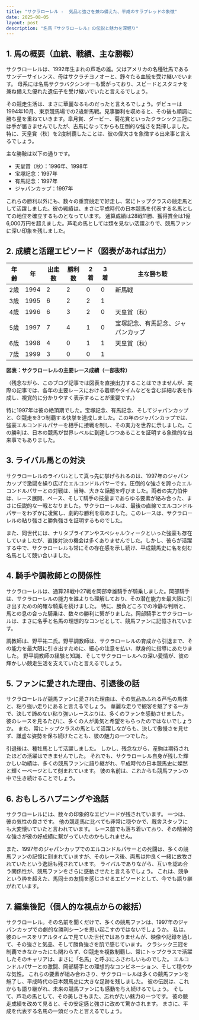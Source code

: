 ```yaml
---
title: "サクラローレル -  気品と強さを兼ね備えた、平成のサラブレッドの象徴"
date: 2025-08-05
layout: post
description: "名馬『サクラローレル』の伝説と魅力を深堀り"
---
```


## 1. 馬の概要（血統、戦績、主な勝鞍）

サクラローレルは、1992年生まれの芦毛の雄。父はアメリカの名種牡馬であるサンデーサイレンス、母はサクラチヨノオーと、錚々たる血統を受け継いでいます。  母系には名馬サクラバクシンオーも繋がっており、スピードとスタミナを兼ね備えた優れた遺伝子を受け継いでいたと言えるでしょう。

その競走生活は、まさに華麗なるものだったと言えるでしょう。デビューは1994年10月、東京競馬場での2歳新馬戦。見事勝利を収めると、その後も順調に勝ち星を重ねていきます。皐月賞、ダービー、菊花賞といったクラシック三冠には手が届きませんでしたが、古馬になってからも圧倒的な強さを発揮しました。特に、天皇賞（秋）を2度制覇したことは、彼の偉大さを象徴する出来事と言えるでしょう。

主な勝鞍は以下の通りです。

* 天皇賞（秋）：1996年、1998年
* 宝塚記念：1997年
* 有馬記念：1997年
* ジャパンカップ：1997年


これらの勝利以外にも、数々の重賞競走で好走し、常にトップクラスの競走馬として活躍しました。彼の戦績は、まさに平成時代の日本競馬を代表する名馬としての地位を確立するものとなっています。  通算成績は28戦11勝、獲得賞金は1億6,000万円を超えました。芦毛の馬としては類を見ない活躍ぶりで、競馬ファンに深い印象を残しました。


## 2. 成績と活躍エピソード（図表があれば出力）

| 年齢 | 年 | 出走数 | 勝利数 | 2着 | 3着 | 主な勝ち鞍 |
|---|---|---|---|---|---|---|
| 2歳 | 1994 | 2 | 2 | 0 | 0 | 新馬戦 |
| 3歳 | 1995 | 6 | 2 | 2 | 1 |  |
| 4歳 | 1996 | 6 | 3 | 2 | 0 | 天皇賞（秋） |
| 5歳 | 1997 | 7 | 4 | 1 | 0 | 宝塚記念、有馬記念、ジャパンカップ |
| 6歳 | 1998 | 4 | 0 | 1 | 1 | 天皇賞（秋） |
| 7歳 | 1999 | 3 | 0 | 0 | 1 |  |

**図表：サクラローレルの主要レース成績（一部抜粋）**

（残念ながら、このブログ記事では図表を直接出力することはできませんが、実際の記事では、各年の主要レースにおける着順やタイムなどを含む詳細な表を作成し、視覚的に分かりやすく表示することが重要です。）

特に1997年は彼の絶頂期でした。宝塚記念、有馬記念、そしてジャパンカップと、GI競走を3つ制覇する快挙を達成しました。この年のジャパンカップでは、強豪エルコンドルパサーを相手に接戦を制し、その実力を世界に示しました。この勝利は、日本の競馬が世界レベルに到達しつつあることを証明する象徴的な出来事でもありました。


## 3. ライバル馬との対決

サクラローレルのライバルとして真っ先に挙げられるのは、1997年のジャパンカップで激闘を繰り広げたエルコンドルパサーです。圧倒的な強さを誇ったエルコンドルパサーとの対戦は、当時、大きな話題を呼びました。両者の実力伯仲は、レース展開、ペース、そして騎手の技量まであらゆる要素が絡み合った、まさに伝説的な一戦となりました。サクラローレルは、最後の直線でエルコンドルパサーをわずかに凌駕し、劇的な勝利を収めました。このレースは、サクラローレルの粘り強さと勝負強さを証明するものでした。

また、同世代には、ナリタブライアンやスペシャルウィークといった強豪も存在していましたが、直接対決の機会は多くありませんでした。しかし、彼らが活躍する中で、サクラローレルも常にその存在感を示し続け、平成競馬史に名を刻む名馬として競い合いました。


## 4. 騎手や調教師との関係性

サクラローレルは、通算28戦中27戦を岡部幸雄騎手が騎乗しました。岡部騎手は、サクラローレルの能力を誰よりも理解しており、その潜在能力を最大限に引き出すための的確な騎乗を続けました。  特に、勝負どころでの冷静な判断と、馬との息の合った騎乗は、数々の勝利に繋がりました。岡部騎手とサクラローレルは、まさに名手と名馬の理想的なコンビとして、競馬ファンに記憶されています。

調教師は、野平祐二氏。野平調教師は、サクラローレルの育成から引退まで、その能力を最大限に引き出すために、細心の注意を払い、献身的に指導にあたりました。  野平調教師の経験と知識、そしてサクラローレルへの深い愛情が、彼の輝かしい競走生活を支えていたと言えるでしょう。


## 5. ファンに愛された理由、引退後の話

サクラローレルが競馬ファンに愛された理由は、その気品あふれる芦毛の馬体と、粘り強い走りにあると言えるでしょう。  華麗な走りで観客を魅了する一方で、決して諦めない粘り強いレースぶりは、多くのファンを感動させました。  彼のレースを見るたびに、多くの人が勇気と希望をもらったのではないでしょうか。  また、常にトップクラスの馬として活躍しながらも、決して傲慢さを見せず、謙虚な姿勢を保ち続けたことも、彼の魅力の一つでした。

引退後は、種牡馬として活躍しました。  しかし、残念ながら、産駒は期待されたほどの活躍はできませんでした。  それでも、サクラローレル自身が残した輝かしい功績は、多くの競馬ファンに語り継がれ、平成時代の日本競馬史に燦然と輝く一ページとして刻まれています。  彼の名前は、これからも競馬ファンの中で生き続けることでしょう。


## 6. おもしろハプニングや逸話

サクラローレルには、数々の印象的なエピソードが残されています。  一つは、彼の気性の良さです。  他の競走馬に比べても非常に穏やかで、厩舎スタッフにも大変懐いていたと言われています。  レース前でも落ち着いており、その精神的な強さが彼の好成績に繋がっていたのかもしれません。

また、1997年のジャパンカップでのエルコンドルパサーとの死闘は、多くの競馬ファンの記憶に刻まれていますが、そのレース後、両馬は仲良く一緒に放牧されていたという逸話も残されています。  ライバルでありながら、互いを認め合う関係性が、競馬ファンをさらに感動させたと言えるでしょう。  これは、競争という枠を超えた、馬同士の友情を感じさせるエピソードとして、今でも語り継がれています。


## 7. 編集後記（個人的な視点からの総括）

サクラローレル。その名前を聞くだけで、多くの競馬ファンは、1997年のジャパンカップでの劇的な勝利シーンを思い起こすのではないでしょうか。  私は、彼のレースをリアルタイムで見ていた世代ではありませんが、映像や記録を通して、その強さと気品、そして勝負強さを肌で感じています。  クラシック三冠を制覇できなかったにも関わらず、GI競走を複数制覇し、常にトップクラスで活躍したそのキャリアは、まさに「名馬」と呼ぶにふさわしいものでした。  エルコンドルパサーとの激闘、岡部騎手との理想的なコンビネーション、そして穏やかな気性。  これらの要素が組み合わさり、サクラローレルは多くの競馬ファンを魅了し、平成時代の日本競馬史に大きな足跡を残しました。  彼の伝説は、これからも語り継がれ、未来の競馬ファンにも感動を与え続けるでしょう。  そして、芦毛の馬として、その美しさもまた、忘れがたい魅力の一つです。  彼の競走成績を改めて見ると、その安定感と強さに改めて驚かされます。  まさに、平成を代表する名馬の一頭だったと言えるでしょう。
